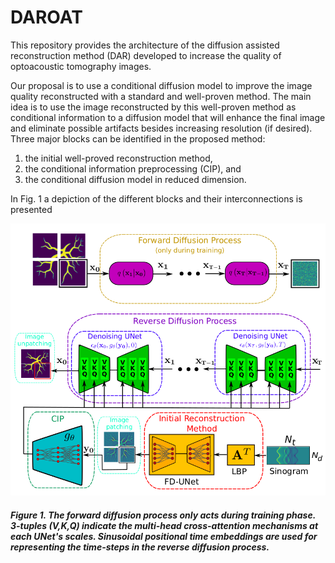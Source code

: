# DAROAT
This repository provides the architecture of the diffusion assisted reconstruction method (DAR) developed to increase the quality of optoacoustic tomography images.

Our proposal is to use a conditional diffusion model to improve the image quality reconstructed with a standard and well-proven method. The main idea is to use the image reconstructed by this well-proven method as conditional information to a diffusion model that will enhance the final image and eliminate possible artifacts besides increasing resolution (if desired).  Three major blocks can be identified in the proposed method: 

1) the initial well-proved reconstruction method,
2) the conditional information preprocessing (CIP), and
3) the conditional diffusion model in reduced dimension.

In Fig. 1 a depiction of the different blocks and their interconnections is presented

![plot](./images/architecturev4.png)

##### Figure 1. The forward diffusion process only acts during training phase. 3-tuples (V,K,Q) indicate the multi-head cross-attention mechanisms at each UNet's scales. Sinusoidal positional time embeddings are used for representing the time-steps in the reverse diffusion process.
